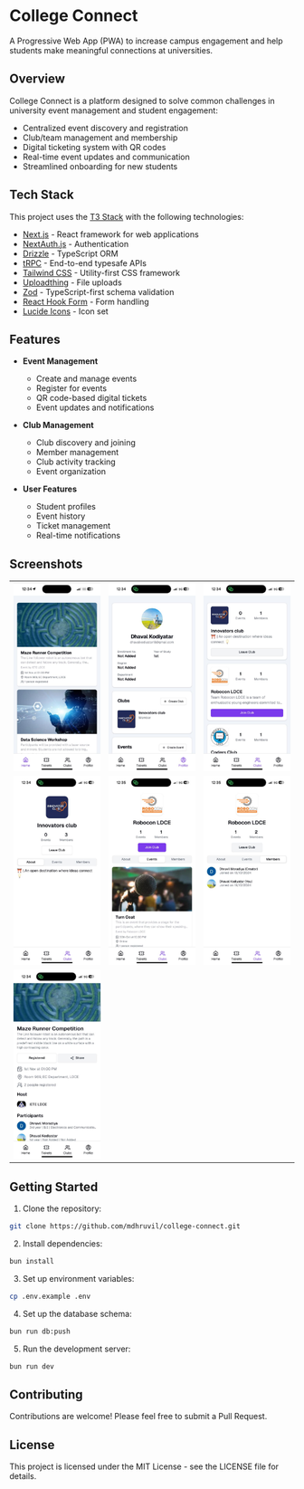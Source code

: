 # College Connect

A Progressive Web App (PWA) to increase campus engagement and help students make meaningful connections at universities.

## Overview

College Connect is a platform designed to solve common challenges in university event management and student engagement:

- Centralized event discovery and registration
- Club/team management and membership
- Digital ticketing system with QR codes
- Real-time event updates and communication
- Streamlined onboarding for new students

## Tech Stack

This project uses the [T3 Stack](https://create.t3.gg/) with the following technologies:

- [Next.js](https://nextjs.org) - React framework for web applications
- [NextAuth.js](https://next-auth.js.org) - Authentication
- [Drizzle](https://orm.drizzle.team) - TypeScript ORM
- [tRPC](https://trpc.io) - End-to-end typesafe APIs
- [Tailwind CSS](https://tailwindcss.com) - Utility-first CSS framework
- [Uploadthing](https://uploadthing.com) - File uploads
- [Zod](https://zod.dev) - TypeScript-first schema validation
- [React Hook Form](https://react-hook-form.com) - Form handling
- [Lucide Icons](https://lucide.dev) - Icon set

## Features

- **Event Management**

  - Create and manage events
  - Register for events
  - QR code-based digital tickets
  - Event updates and notifications

- **Club Management**

  - Club discovery and joining
  - Member management
  - Club activity tracking
  - Event organization

- **User Features**
  - Student profiles
  - Event history
  - Ticket management
  - Real-time notifications

## Screenshots

|                                                                             |                                                                        |                                                                           |
| :-------------------------------------------------------------------------: | :--------------------------------------------------------------------: | :-----------------------------------------------------------------------: |
|          <img src="screenshots/home.jpg" alt="Home" width="100%"/>          |    <img src="screenshots/profile.jpg" alt="Profile" width="100%"/>     |        <img src="screenshots/clubs.jpg" alt="Clubs" width="100%"/>        |
|          <img src="screenshots/club.jpg" alt="Club" width="100%"/>          | <img src="screenshots/club-events.jpg" alt="Club Event" width="100%"/> | <img src="screenshots/club-members.jpg" alt="Club members" width="100%"/> |
| <img src="screenshots/event-details.jpg" alt="Event Details" width="100%"/> |                                                                        |                                                                           |

## Getting Started

1. Clone the repository:

```bash
git clone https://github.com/mdhruvil/college-connect.git
```

2. Install dependencies:

```bash
bun install
```

3. Set up environment variables:

```bash
cp .env.example .env
```

4. Set up the database schema:

```bash
bun run db:push
```

5. Run the development server:

```bash
bun run dev
```

## Contributing

Contributions are welcome! Please feel free to submit a Pull Request.

## License

This project is licensed under the MIT License - see the LICENSE file for details.
